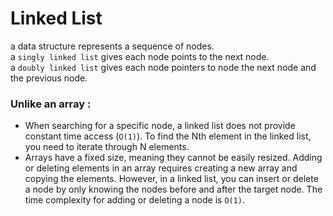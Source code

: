 # Linked List
  a data structure represents a sequence of nodes.   
  a `singly linked list` gives  each node points to the next node.   
  a `doubly linked list` gives each node pointers to node the next node and the previous node.
  
### Unlike an array :
 - When searching for a specific node, a linked list does not provide constant time access (`O(1)`). To find the Nth element in the linked list, you need to iterate through N elements.
 - Arrays have a fixed size, meaning they cannot be easily resized. Adding or deleting elements in an array requires creating a new array and copying the elements. However, in a linked list, you can insert or delete a node by only knowing the nodes before and after the target node. The time complexity for adding or deleting a node is `O(1)`.  